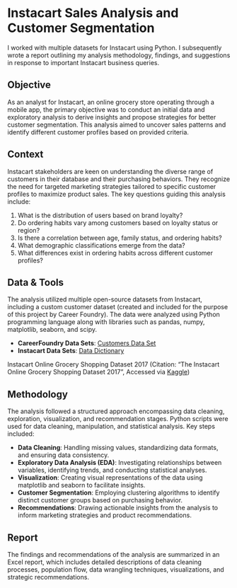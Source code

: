 # Instacart Sales Analysis and Customer Segmentation
I worked with multiple datasets for Instacart using Python. I subsequently wrote a report outlining my analysis methodology, findings, and suggestions in response to important Instacart business queries.

## Objective
As an analyst for Instacart, an online grocery store operating through a mobile app, the primary objective was to conduct an initial data and exploratory analysis to derive insights and propose strategies for better customer segmentation. This analysis aimed to uncover sales patterns and identify different customer profiles based on provided criteria.

## Context
Instacart stakeholders are keen on understanding the diverse range of customers in their database and their purchasing behaviors. They recognize the need for targeted marketing strategies tailored to specific customer profiles to maximize product sales. The key questions guiding this analysis include:

1. What is the distribution of users based on brand loyalty?
2. Do ordering habits vary among customers based on loyalty status or region?
3. Is there a correlation between age, family status, and ordering habits?
4. What demographic classifications emerge from the data?
5. What differences exist in ordering habits across different customer profiles?

## Data & Tools
The analysis utilized multiple open-source datasets from Instacart, including a custom customer dataset (created and included for the purpose of this project by Career Foundry). The data were analyzed using Python programming language along with libraries such as pandas, numpy, matplotlib, seaborn, and scipy.

* **CareerFoundry Data Sets**:
[Customers Data Set](https://s3.amazonaws.com/coach-courses-us/public/courses/data-immersion/A4/A4_Data_Assets/customers.zip)
* **Instacart Data Sets**:
[Data Dictionary](https://gist.github.com/jeremystan/c3b39d947d9b88b3ccff3147dbcf6c6b)

Instacart Online Grocery Shopping Dataset 2017 (Citation: “The Instacart Online Grocery Shopping Dataset 2017”, Accessed via [Kaggle](https://www.kaggle.com/datasets/psparks/instacart-market-basket-analysis))

## Methodology
The analysis followed a structured approach encompassing data cleaning, exploration, visualization, and recommendation stages. Python scripts were used for data cleaning, manipulation, and statistical analysis. Key steps included:

* **Data Cleaning**: Handling missing values, standardizing data formats, and ensuring data consistency.
* **Exploratory Data Analysis (EDA)**: Investigating relationships between variables, identifying trends, and conducting statistical analyses.
* **Visualization**: Creating visual representations of the data using matplotlib and seaborn to facilitate insights.
* **Customer Segmentation**: Employing clustering algorithms to identify distinct customer groups based on purchasing behavior.
* **Recommendations**: Drawing actionable insights from the analysis to inform marketing strategies and product recommendations.

## Report
The findings and recommendations of the analysis are summarized in an Excel report, which includes detailed descriptions of data cleaning processes, population flow, data wrangling techniques, visualizations, and strategic recommendations.

